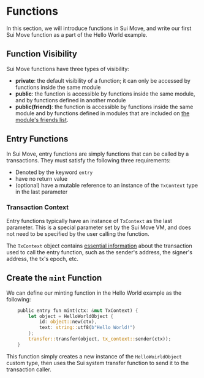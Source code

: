 # Functions

In this section, we will introduce functions in Sui Move, and write our first Sui Move function as a part of the Hello World example. 

## Function Visibility

Sui Move functions have three types of visibility:

- **private**: the default visibility of a function; it can only be accessed by functions inside the same module
- **public**: the function is accessible by functions inside the same module, and by functions defined in another module
- **public(friend)**: the function is accessible by functions inside the same module and by functions defined in modules that are included on [the module's friends list](https://diem.github.io/move/friends.html).

## Entry Functions

In Sui Move, entry functions are simply functions that can be called by a transactions. They must satisfy the following three requirements:

- Denoted by the keyword `entry`
- have no return value
- (optional) have a mutable reference to an instance of the `TxContext` type in the last parameter

### Transaction Context

Entry functions typically have an instance of `TxContext` as the last parameter. This is a special parameter set by the Sui Move VM, and does not need to be specified by the user calling the function. 

The `TxContext` object contains [essential information](https://github.com/MystenLabs/sui/blob/main/crates/sui-framework/sources/tx_context.move) about the transaction used to call the entry function, such as the sender's address, the signer's address, the tx's epoch, etc. 

## Create the `mint` Function 

We can define our minting function in the Hello World example as the following:

```rust
    public entry fun mint(ctx: &mut TxContext) {
        let object = HelloWorldObject {
            id: object::new(ctx),
            text: string::utf8(b"Hello World!")
        };
        transfer::transfer(object, tx_context::sender(ctx));
    }
```

This function simply creates a new instance of the `HelloWoirldObject` custom type, then uses the Sui system transfer function to send it to the transaction caller. 

